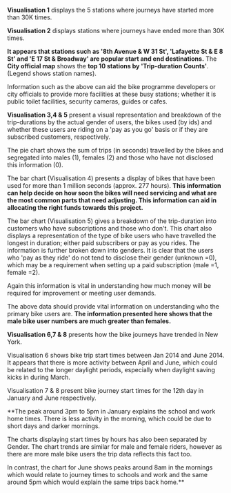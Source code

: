 **Visualisation 1** displays the 5 stations where journeys have started more than 30K times. 

**Visualisation 2** displays stations where journeys have ended more than 30K times. 

**It appears that stations such as '8th Avenue & W 31 St', 'Lafayette St & E 8 St' and 'E 17 St & Broadway' are popular start and end destinations.**
The **City official map** shows the **top 10 stations by 'Trip-duration Counts'**. (Legend shows station names). 

Information such as the above can aid the bike programme developers or city officials to provide more facilities at these busy stations; whether it is public toilet facilities, security cameras, guides or cafes.

**Visualisation 3,4 & 5** present a visual representation and breakdown of the trip-durations by the actual gender of users, the bikes used (by ids) and whether these users are riding on a 'pay as you go' basis or if they are subscribed customers, respectively.

The pie chart shows the sum of trips (in seconds) travelled by the bikes and segregated into males (1), females (2) and those who have not disclosed this information (0). 

The bar chart (Visualisation 4) presents a display of bikes that have been used for more than 1 million seconds (approx. 277 hours). **This information can help decide on how soon the bikes will need servicing and what are the most common parts that need adjusting. This information can aid in allocating the right funds towards this project.**

The bar chart (Visualisation 5) gives a breakdown of the trip-duration into customers who have subscriptions and those who don't. This chart also displays a representation of the type of bike users who have travelled the longest in duration; either paid subscribers or pay as you rides. The information is further broken down into genders. It is clear that the users who 'pay as they ride' do not tend to disclose their gender (unknown =0), which may be a requirement when setting up a paid subscription (male =1, female =2).

Again this information is vital in understanding how much money will be required for improvement or meeting user demands.

The above data should provide vital information on understanding who the primary bike users are. **The information presented here shows that the male bike user numbers are much greater than females.** 

**Visualisation 6,7 & 8** presents how the bike journeys have trended in New York. 

Visualisation 6 shows bike trip start times between Jan 2014 and June 2014. It appears that there is more activity between April and June, which could be related to the longer daylight periods, especially when daylight saving kicks in during March.

Visualisation 7 & 8 present bike journey start times for the 12th day in January and June respectively.

**The peak around 3pm to 5pm in January explains the school and work home times. There is less activity in the morning, which could be due to short days and darker mornings. 

The charts displaying start times by hours has also been separated by Gender. The chart trends are similar for male and female riders, however as there are more male bike users the trip data reflects this fact too.

In contrast, the chart for June shows peaks around 8am in the mornings which would relate to journey times to schools and work and the same around 5pm which would explain the same trips back home.**
